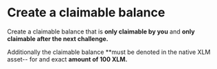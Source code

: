 # Create a claimable balance
Create a claimable balance that is **only claimable by you** and **only claimable after the next challenge.**

Additionally the claimable balance **must be denoted in the native XLM asset-- for and exact **amount of 100 XLM.**
